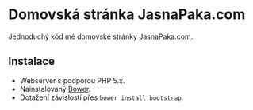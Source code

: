 # Domovská stránka JasnaPaka.com
Jednoduchý kód mé domovské stránky [JasnaPaka.com](http://www.jasnapaka.com/). 

## Instalace
* Webserver s podporou PHP 5.x.
* Nainstalovaný [Bower](http://bower.io/).
* Dotažení závislostí přes `bower install bootstrap`.

